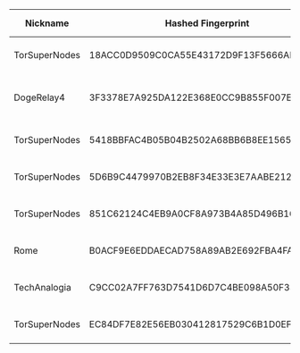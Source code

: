| Nickname |  Hashed Fingerprint	| Or Addresses | Contact | Running | Flags | Last Seen | First Seen | Last Restarted | Advertised Bandwidth | Platform | Version | Version Status | Recommended Version | Verified hostnames | Exit policy |
|---|---|---|---|---|---|---|---|---|---|---|---|---|---|---|---|
|TorSuperNodes | 18ACC0D9509C0CA55E43172D9F13F5666AF41849 | ["172.233.51.46:443","[2600:3c0e::2000:64ff:fe43:1487]:9050"] | N/A | true | Running, V2Dir, Valid | 2025-08-03 05:00:00 | 2025-08-03 05:00:00 | N/A | 0 | N/A | 0.4.8.17 | recommended | true | ["172-233-51-46.ip.linodeusercontent.com"] | N/A|
|DogeRelay4 | 3F3378E7A925DA122E368E0CC9B855F007EF6777 | ["67.81.164.219:9004","[2600:4809:8814:4a02::258]:9004"] | JN <torproject [at] itsporkroll {dot} com> url:itsporkroll.com proof:dns-rsa ciissversion:2 | true | Running, V2Dir, Valid | 2025-08-03 05:00:00 | 2025-08-03 02:00:00 | 2025-08-03 00:20:55 | 0 | Tor 0.4.8.16 on OpenBSD | 0.4.8.16 | recommended | true | ["ool-4351a4db.dyn.optonline.net"] | ["reject *:*"]|
|TorSuperNodes | 5418BBFAC4B05B04B2502A68BB6B8EE1565895F5 | ["172.238.96.28:443","[2600:3c17::2000:41ff:fe85:a9c1]:9050"] | N/A | true | Running, V2Dir, Valid | 2025-08-03 05:00:00 | 2025-08-03 05:00:00 | N/A | 0 | N/A | 0.4.8.17 | recommended | true | ["172-238-96-28.ip.linodeusercontent.com"] | N/A|
|TorSuperNodes | 5D6B9C4479970B2EB8F34E33E3E7AABE21252A8D | ["172.235.235.199:443","[2600:3c0b::2000:6cff:fed2:4bc1]:9050"] | torsupernodes@protonmail.com | true | Running, V2Dir, Valid | 2025-08-03 05:00:00 | 2025-08-03 01:00:00 | 2025-08-03 00:06:37 | 0 | Tor 0.4.8.17 on Linux | 0.4.8.17 | recommended | true | ["172-235-235-199.ip.linodeusercontent.com"] | ["reject *:*"]|
|TorSuperNodes | 851C62124C4EB9A0CF8A973B4A85D496B16A87C1 | ["172.233.115.27:443","[2a01:7e02::2000:cfff:fe91:37b4]:9050"] | N/A | true | Running, V2Dir, Valid | 2025-08-03 05:00:00 | 2025-08-03 05:00:00 | N/A | 0 | N/A | 0.4.8.17 | recommended | true | ["172-233-115-27.ip.linodeusercontent.com"] | N/A|
|Rome | B0ACF9E6EDDAECAD758A89AB2E692FBA4FAAFEB9 | ["202.128.115.30:443"] | tor1985p@gmail.com | true | Running, V2Dir, Valid | 2025-08-03 05:00:00 | 2025-08-03 03:00:00 | 2025-08-03 02:13:29 | 0 | Tor 0.4.8.10 on Linux | 0.4.8.10 | recommended | true | ["202.128.115.30.nsw.leaptel.network"] | ["reject *:*"]|
|TechAnalogia | C9CC02A7FF763D7541D6D7C4BE098A50F33DA659 | ["194.58.38.55:443","[2605:e440:24::1:1a6]:443"] | N/A | true | Running, V2Dir, Valid | 2025-08-03 05:00:00 | 2025-08-03 05:00:00 | N/A | 0 | N/A | 0.4.8.10 | recommended | true | N/A | N/A|
|TorSuperNodes | EC84DF7E82E56EB030412817529C6B1D0EFA8FA9 | ["172.234.56.29:443","[2600:3c07::2000:48ff:fe2f:f189]:9050"] | torsupernodes@protonmail.com | true | Running, V2Dir, Valid | 2025-08-03 05:00:00 | 2025-08-03 01:00:00 | 2025-08-02 23:52:45 | 0 | Tor 0.4.8.17 on Linux | 0.4.8.17 | recommended | true | ["172-234-56-29.ip.linodeusercontent.com"] | ["reject *:*"]|
